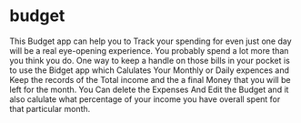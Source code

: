 # budget

This Budget app can help you to Track your spending for even just one day will be a real eye-opening experience. 
You probably spend a lot more than you think you do. One way to keep a handle on those bills in your pocket is to use the Bidget app which Calulates Your Monthly or Daily expences and Keep the records of the Total income and the a final Money that you will be left for the month. You Can delete the Expenses And Edit the Budget and it also calulate what percentage of your income you have overall spent for that particular month. 
